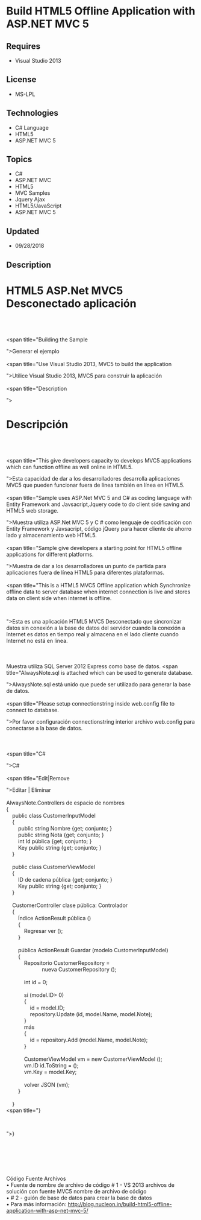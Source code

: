 # Build HTML5 Offline Application with ASP.NET MVC 5
## Requires
- Visual Studio 2013
## License
- MS-LPL
## Technologies
- C# Language
- HTML5
- ASP.NET MVC 5
## Topics
- C#
- ASP.NET MVC
- HTML5
- MVC Samples
- Jquery Ajax
- HTML5/JavaScript
- ASP.NET MVC 5
## Updated
- 09/28/2018
## Description

<p><span title="HTML5 ASP.Net MVC5 Offline application

"></span></p>
<h1>HTML5 ASP.Net MVC5 Desconectado aplicaci&oacute;n</h1>
<p><br>
<br>
<span title="HTML5 MVC5 Offline application which Synchronize offline data to server database when internet connection is live and stores data on client side when internet is offline.

">HTML5 MVC5 Desconectado aplicaci&oacute;n que Sincronizar sin conexi&oacute;n
 de datos a la base de datos del servidor cuando la conexi&oacute;n a Internet es datos en tiempo real y almacena en el lado cliente cuando Internet no est&aacute; en l&iacute;nea.<br>
<br>
</span><span title="Building the Sample

">Generar el ejemplo<br>
<br>
</span><span title="Use Visual Studio 2013, MVC5 to build the application

">Utilice Visual Studio 2013, MVC5 para construir la aplicaci&oacute;n<br>
<br>
</span><span title="Description

">&nbsp;</span></p>
<h1>Descripci&oacute;n</h1>
<p><br>
<br>
<span title="This Build HTML5 MVC5 Offline Application with Application Cache, Web Storage and ASP.NET MVC

">Este Construir aplicaci&oacute;n HTML5 MVC5 Desconectado con memoria cach&eacute; de aplicaciones, almacenamiento Web y ASP.NET MVC<br>
<br>
</span><span title="This give developers capacity to develops MVC5 applications which can function offline as well online in HTML5.

">Esta capacidad de dar a los desarrolladores desarrolla aplicaciones MVC5 que pueden funcionar fuera de l&iacute;nea tambi&eacute;n
 en l&iacute;nea en HTML5.<br>
<br>
</span><span title="Sample uses ASP.Net MVC 5 and C# as coding language with Entity Framework and Javsacript,Jquery code to do client side saving and HTML5 web storage.

">Muestra utiliza ASP.Net MVC 5 y C # como lenguaje de codificaci&oacute;n con Entity Framework
 y Javsacript, c&oacute;digo jQuery para hacer cliente de ahorro lado y almacenamiento web HTML5.<br>
<br>
</span><span title="Sample give developers a starting point for HTML5 offline applications for different platforms.

">Muestra de dar a los desarrolladores un punto de partida para aplicaciones fuera de l&iacute;nea HTML5 para diferentes plataformas.<br>
<br>
</span><span title="This is a HTML5 MVC5 Offline application which Synchronize offline data to server database when internet connection is live and stores data on client side when internet is offline.

&nbsp;&nbsp;

">Esta es una aplicaci&oacute;n HTML5 MVC5 Desconectado
 que sincronizar datos sin conexi&oacute;n a la base de datos del servidor cuando la conexi&oacute;n a Internet es datos en tiempo real y almacena en el lado cliente cuando Internet no est&aacute; en l&iacute;nea.<br>
<br>
&nbsp;&nbsp;<br>
<br>
</span><span title="Sample uses SQL server 2012 express as database.">Muestra utiliza SQL Server 2012 Express como base de datos.
</span><span title="AlwaysNote.sql is attached which can be used to generate database.

">AlwaysNote.sql est&aacute; unido que puede ser utilizado para generar la base de datos.<br>
<br>
</span><span title="Please setup connectionstring inside web.config file to connect to database.



">Por favor configuraci&oacute;n connectionstring interior archivo web.config para conectarse a la base de datos.<br>
<br>
<br>
<br>
</span><span title="C#

">C#<br>
<br>
</span><span title="Edit|Remove

">Editar | Eliminar<br>
<br>
</span><span title="namespace AlwaysNote.Controllers
">AlwaysNote.Controllers de espacio de nombres<br>
</span><span title="{
&nbsp;&nbsp;&nbsp;&nbsp;">{<br>
&nbsp;&nbsp;&nbsp;&nbsp;</span><span title="public class CustomerInputModel
&nbsp;&nbsp;&nbsp;&nbsp;">public class CustomerInputModel<br>
&nbsp;&nbsp;&nbsp;&nbsp;</span><span title="{
&nbsp;&nbsp;&nbsp;&nbsp;&nbsp;&nbsp;&nbsp;&nbsp;">{<br>
&nbsp;&nbsp;&nbsp;&nbsp;&nbsp;&nbsp;&nbsp;&nbsp;</span><span title="public string Name { get;">public string Nombre {get;
</span><span title="set;">conjunto; </span><span title="}
&nbsp;&nbsp;&nbsp;&nbsp;&nbsp;&nbsp;&nbsp;&nbsp;">}<br>
&nbsp;&nbsp;&nbsp;&nbsp;&nbsp;&nbsp;&nbsp;&nbsp;</span><span title="public string Note { get;">public string Nota {get;
</span><span title="set;">conjunto; </span><span title="}
&nbsp;&nbsp;&nbsp;&nbsp;&nbsp;&nbsp;&nbsp;&nbsp;">}<br>
&nbsp;&nbsp;&nbsp;&nbsp;&nbsp;&nbsp;&nbsp;&nbsp;</span><span title="public int ID { get;">int Id p&uacute;blica {get;
</span><span title="set;">conjunto; </span><span title="}
&nbsp;&nbsp;&nbsp;&nbsp;&nbsp;&nbsp;&nbsp;&nbsp;">}<br>
&nbsp;&nbsp;&nbsp;&nbsp;&nbsp;&nbsp;&nbsp;&nbsp;</span><span title="public string Key { get;">Key public string {get;
</span><span title="set;">conjunto; </span><span title="}
&nbsp;&nbsp;&nbsp;&nbsp;">}<br>
&nbsp;&nbsp;&nbsp;&nbsp;</span><span title="}
&nbsp;&nbsp;&nbsp;&nbsp;&nbsp;&nbsp;&nbsp;
&nbsp;&nbsp;&nbsp;&nbsp;">}<br>
&nbsp;&nbsp;&nbsp;&nbsp;&nbsp;&nbsp;&nbsp;<br>
&nbsp;&nbsp;&nbsp;&nbsp;</span><span title="public class CustomerViewModel
&nbsp;&nbsp;&nbsp;&nbsp;">public class CustomerViewModel<br>
&nbsp;&nbsp;&nbsp;&nbsp;</span><span title="{
&nbsp;&nbsp;&nbsp;&nbsp;&nbsp;&nbsp;&nbsp;&nbsp;">{<br>
&nbsp;&nbsp;&nbsp;&nbsp;&nbsp;&nbsp;&nbsp;&nbsp;</span><span title="public string ID { get;">ID de cadena p&uacute;blica {get;
</span><span title="set;">conjunto; </span><span title="}
&nbsp;&nbsp;&nbsp;&nbsp;&nbsp;&nbsp;&nbsp;&nbsp;">}<br>
&nbsp;&nbsp;&nbsp;&nbsp;&nbsp;&nbsp;&nbsp;&nbsp;</span><span title="public string Key { get;">Key public string {get;
</span><span title="set;">conjunto; </span><span title="}
&nbsp;&nbsp;&nbsp;&nbsp;">}<br>
&nbsp;&nbsp;&nbsp;&nbsp;</span><span title="}
&nbsp;&nbsp;&nbsp;&nbsp;&nbsp;&nbsp;&nbsp;
&nbsp;&nbsp;&nbsp;&nbsp;">}<br>
&nbsp;&nbsp;&nbsp;&nbsp;&nbsp;&nbsp;&nbsp;<br>
&nbsp;&nbsp;&nbsp;&nbsp;</span><span title="public class CustomerController : Controller
&nbsp;&nbsp;&nbsp;&nbsp;">CustomerController clase p&uacute;blica: Controlador<br>
&nbsp;&nbsp;&nbsp;&nbsp;</span><span title="{
&nbsp;&nbsp;&nbsp;&nbsp;&nbsp;&nbsp;&nbsp;&nbsp;">{<br>
&nbsp;&nbsp;&nbsp;&nbsp;&nbsp;&nbsp;&nbsp;&nbsp;</span><span title="public ActionResult Index()
&nbsp;&nbsp;&nbsp;&nbsp;&nbsp;&nbsp;&nbsp;&nbsp;">&Iacute;ndice ActionResult p&uacute;blica ()<br>
&nbsp;&nbsp;&nbsp;&nbsp;&nbsp;&nbsp;&nbsp;&nbsp;</span><span title="{
&nbsp;&nbsp;&nbsp;&nbsp;&nbsp;&nbsp;&nbsp;&nbsp;&nbsp;&nbsp;&nbsp;&nbsp;">{<br>
&nbsp;&nbsp;&nbsp;&nbsp;&nbsp;&nbsp;&nbsp;&nbsp;&nbsp;&nbsp;&nbsp;&nbsp;</span><span title="return View();
&nbsp;&nbsp;&nbsp;&nbsp;&nbsp;&nbsp;&nbsp;&nbsp;">Regresar ver ();<br>
&nbsp;&nbsp;&nbsp;&nbsp;&nbsp;&nbsp;&nbsp;&nbsp;</span><span title="}
&nbsp;&nbsp;&nbsp;&nbsp;&nbsp;&nbsp;&nbsp;&nbsp;&nbsp;
&nbsp;&nbsp;&nbsp;&nbsp;&nbsp;&nbsp;&nbsp;&nbsp;">}<br>
&nbsp;&nbsp;&nbsp;&nbsp;&nbsp;&nbsp;&nbsp;&nbsp;&nbsp;<br>
&nbsp;&nbsp;&nbsp;&nbsp;&nbsp;&nbsp;&nbsp;&nbsp;</span><span title="public ActionResult Save(CustomerInputModel model)
&nbsp;&nbsp;&nbsp;&nbsp;&nbsp;&nbsp;&nbsp;&nbsp;">p&uacute;blica ActionResult Guardar (modelo CustomerInputModel)<br>
&nbsp;&nbsp;&nbsp;&nbsp;&nbsp;&nbsp;&nbsp;&nbsp;</span><span title="{
&nbsp;&nbsp;&nbsp;&nbsp;&nbsp;&nbsp;&nbsp;&nbsp;&nbsp;&nbsp;&nbsp;&nbsp;">{<br>
&nbsp;&nbsp;&nbsp;&nbsp;&nbsp;&nbsp;&nbsp;&nbsp;&nbsp;&nbsp;&nbsp;&nbsp;</span><span title="CustomerRepository repository =
&nbsp;&nbsp;&nbsp;&nbsp;&nbsp;&nbsp;&nbsp;&nbsp;&nbsp;&nbsp;&nbsp;&nbsp;&nbsp;&nbsp;&nbsp;&nbsp;&nbsp;&nbsp;&nbsp;&nbsp;&nbsp;&nbsp;&nbsp;&nbsp;">Repositorio CustomerRepository =<br>
&nbsp;&nbsp;&nbsp;&nbsp;&nbsp;&nbsp;&nbsp;&nbsp;&nbsp;&nbsp;&nbsp;&nbsp;&nbsp;&nbsp;&nbsp;&nbsp;&nbsp;&nbsp;&nbsp;&nbsp;&nbsp;&nbsp;&nbsp;&nbsp;</span><span title="new CustomerRepository();
&nbsp;&nbsp;&nbsp;&nbsp;&nbsp;&nbsp;&nbsp;
&nbsp;&nbsp;&nbsp;&nbsp;&nbsp;&nbsp;&nbsp;&nbsp;&nbsp;&nbsp;&nbsp;&nbsp;">nueva CustomerRepository ();<br>
&nbsp;&nbsp;&nbsp;&nbsp;&nbsp;&nbsp;&nbsp;<br>
&nbsp;&nbsp;&nbsp;&nbsp;&nbsp;&nbsp;&nbsp;&nbsp;&nbsp;&nbsp;&nbsp;&nbsp;</span><span title="int id = 0;
&nbsp;&nbsp;&nbsp;&nbsp;&nbsp;&nbsp;&nbsp;
&nbsp;&nbsp;&nbsp;&nbsp;&nbsp;&nbsp;&nbsp;&nbsp;&nbsp;&nbsp;&nbsp;&nbsp;">int id = 0;<br>
&nbsp;&nbsp;&nbsp;&nbsp;&nbsp;&nbsp;&nbsp;<br>
&nbsp;&nbsp;&nbsp;&nbsp;&nbsp;&nbsp;&nbsp;&nbsp;&nbsp;&nbsp;&nbsp;&nbsp;</span><span title="if (model.ID &gt; 0)
&nbsp;&nbsp;&nbsp;&nbsp;&nbsp;&nbsp;&nbsp;&nbsp;&nbsp;&nbsp;&nbsp;&nbsp;">si (model.ID&gt; 0)<br>
&nbsp;&nbsp;&nbsp;&nbsp;&nbsp;&nbsp;&nbsp;&nbsp;&nbsp;&nbsp;&nbsp;&nbsp;</span><span title="{
&nbsp;&nbsp;&nbsp;&nbsp;&nbsp;&nbsp;&nbsp;&nbsp;&nbsp;&nbsp;&nbsp;&nbsp;&nbsp;&nbsp;&nbsp;&nbsp;">{<br>
&nbsp;&nbsp;&nbsp;&nbsp;&nbsp;&nbsp;&nbsp;&nbsp;&nbsp;&nbsp;&nbsp;&nbsp;&nbsp;&nbsp;&nbsp;&nbsp;</span><span title="id = model.ID;
&nbsp;&nbsp;&nbsp;&nbsp;&nbsp;&nbsp;&nbsp;&nbsp;&nbsp;&nbsp;&nbsp;&nbsp;&nbsp;&nbsp;&nbsp;&nbsp;">id = model.ID;<br>
&nbsp;&nbsp;&nbsp;&nbsp;&nbsp;&nbsp;&nbsp;&nbsp;&nbsp;&nbsp;&nbsp;&nbsp;&nbsp;&nbsp;&nbsp;&nbsp;</span><span title="repository.Update(id, model.Name, model.Note);
&nbsp;&nbsp;&nbsp;&nbsp;&nbsp;&nbsp;&nbsp;&nbsp;&nbsp;&nbsp;&nbsp;&nbsp;">repository.Update (id, model.Name, model.Note);<br>
&nbsp;&nbsp;&nbsp;&nbsp;&nbsp;&nbsp;&nbsp;&nbsp;&nbsp;&nbsp;&nbsp;&nbsp;</span><span title="}
&nbsp;&nbsp;&nbsp;&nbsp;&nbsp;&nbsp;&nbsp;&nbsp;&nbsp;&nbsp;&nbsp;&nbsp;">}<br>
&nbsp;&nbsp;&nbsp;&nbsp;&nbsp;&nbsp;&nbsp;&nbsp;&nbsp;&nbsp;&nbsp;&nbsp;</span><span title="else
&nbsp;&nbsp;&nbsp;&nbsp;&nbsp;&nbsp;&nbsp;&nbsp;&nbsp;&nbsp;&nbsp;&nbsp;">m&aacute;s<br>
&nbsp;&nbsp;&nbsp;&nbsp;&nbsp;&nbsp;&nbsp;&nbsp;&nbsp;&nbsp;&nbsp;&nbsp;</span><span title="{
&nbsp;&nbsp;&nbsp;&nbsp;&nbsp;&nbsp;&nbsp;&nbsp;&nbsp;&nbsp;&nbsp;&nbsp;&nbsp;&nbsp;&nbsp;&nbsp;">{<br>
&nbsp;&nbsp;&nbsp;&nbsp;&nbsp;&nbsp;&nbsp;&nbsp;&nbsp;&nbsp;&nbsp;&nbsp;&nbsp;&nbsp;&nbsp;&nbsp;</span><span title="id = repository.Add(model.Name, model.Note);
&nbsp;&nbsp;&nbsp;&nbsp;&nbsp;&nbsp;&nbsp;&nbsp;&nbsp;&nbsp;&nbsp;&nbsp;">id = repository.Add (model.Name, model.Note);<br>
&nbsp;&nbsp;&nbsp;&nbsp;&nbsp;&nbsp;&nbsp;&nbsp;&nbsp;&nbsp;&nbsp;&nbsp;</span><span title="}
&nbsp;&nbsp;&nbsp;&nbsp;&nbsp;&nbsp;&nbsp;
&nbsp;&nbsp;&nbsp;&nbsp;&nbsp;&nbsp;&nbsp;&nbsp;&nbsp;&nbsp;&nbsp;&nbsp;">}<br>
&nbsp;&nbsp;&nbsp;&nbsp;&nbsp;&nbsp;&nbsp;<br>
&nbsp;&nbsp;&nbsp;&nbsp;&nbsp;&nbsp;&nbsp;&nbsp;&nbsp;&nbsp;&nbsp;&nbsp;</span><span title="CustomerViewModel vm = new CustomerViewModel();
&nbsp;&nbsp;&nbsp;&nbsp;&nbsp;&nbsp;&nbsp;&nbsp;&nbsp;&nbsp;&nbsp;&nbsp;">CustomerViewModel vm = new CustomerViewModel ();<br>
&nbsp;&nbsp;&nbsp;&nbsp;&nbsp;&nbsp;&nbsp;&nbsp;&nbsp;&nbsp;&nbsp;&nbsp;</span><span title="vm.ID = id.ToString();
&nbsp;&nbsp;&nbsp;&nbsp;&nbsp;&nbsp;&nbsp;&nbsp;&nbsp;&nbsp;&nbsp;&nbsp;">vm.ID id.ToString = ();<br>
&nbsp;&nbsp;&nbsp;&nbsp;&nbsp;&nbsp;&nbsp;&nbsp;&nbsp;&nbsp;&nbsp;&nbsp;</span><span title="vm.Key = model.Key;
&nbsp;&nbsp;&nbsp;&nbsp;&nbsp;&nbsp;&nbsp;
&nbsp;&nbsp;&nbsp;&nbsp;&nbsp;&nbsp;&nbsp;&nbsp;&nbsp;&nbsp;&nbsp;&nbsp;">vm.Key = model.Key;<br>
&nbsp;&nbsp;&nbsp;&nbsp;&nbsp;&nbsp;&nbsp;<br>
&nbsp;&nbsp;&nbsp;&nbsp;&nbsp;&nbsp;&nbsp;&nbsp;&nbsp;&nbsp;&nbsp;&nbsp;</span><span title="return Json(vm);
&nbsp;&nbsp;&nbsp;&nbsp;&nbsp;&nbsp;&nbsp;&nbsp;">volver JSON (vm);<br>
&nbsp;&nbsp;&nbsp;&nbsp;&nbsp;&nbsp;&nbsp;&nbsp;</span><span title="}
&nbsp;&nbsp;&nbsp;&nbsp;&nbsp;&nbsp;&nbsp;
&nbsp;&nbsp;&nbsp;&nbsp;">}<br>
&nbsp;&nbsp;&nbsp;&nbsp;&nbsp;&nbsp;&nbsp;<br>
&nbsp;&nbsp;&nbsp;&nbsp;</span><span title="}
">}<br>
</span><span title="}

&nbsp;




">}<br>
<br>
&nbsp;<br>
<br>
<br>
<br>
<br>
</span><span title="Source Code Files
">C&oacute;digo Fuente Archivos<br>
</span><span title="•source code file name #1 - VS 2013 Solution files with MVC5 source code file name
">&bull; Fuente de nombre de archivo de c&oacute;digo # 1 - VS 2013 archivos de soluci&oacute;n con fuente MVC5 nombre de archivo de c&oacute;digo<br>
</span><span title="•#2 - Database script to create database
">&bull; # 2 - gui&oacute;n de base de datos para crear la base de datos<br>
</span><span title="•For more information : http://blog.nucleon.in/build-html5-offline-application-with-asp-net-mvc-5/">&bull; Para m&aacute;s informaci&oacute;n: http://blog.nucleon.in/build-html5-offline-application-with-asp-net-mvc-5/</span><strong>&nbsp;</strong><em>&nbsp;</em></p>
